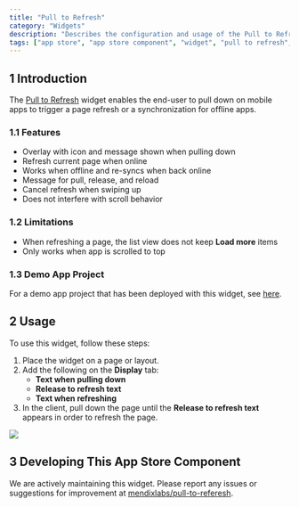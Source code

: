 ```yaml
---
title: "Pull to Refresh"
category: "Widgets"
description: "Describes the configuration and usage of the Pull to Refresh widget, which is available in the Mendix App Store."
tags: ["app store", "app store component", "widget", "pull to refresh", "platform support"]
---
```


## 1 Introduction

The [Pull to Refresh](https://appstore.home.mendix.com/link/app/47782/) widget enables the end-user to pull down on mobile apps to trigger a page refresh or a synchronization for offline apps.

### 1.1 Features

* Overlay with icon and message shown when pulling down
* Refresh current page when online
* Works when offline and re-syncs when back online
* Message for pull, release, and reload
* Cancel refresh when swiping up
* Does not interfere with scroll behavior

### 1.2 Limitations

* When refreshing a page, the list view does not keep **Load more** items
* Only works when app is scrolled to top

### 1.3 Demo App Project

For a demo app project that has been deployed with this widget, see [here](https://pulltorefresh.mxapps.io).

## 2 Usage

To use this widget, follow these steps:

1. Place the widget on a page or layout.
2.  Add the following on the **Display** tab:
	* **Text when pulling down**
	* **Release to refresh text**
	* **Text when refreshing**
3. In the client, pull down the page until the **Release to refresh text** appears in order to refresh the page.

![](attachments/pull-to-refresh/demo.gif)

## 3 Developing This App Store Component

We are actively maintaining this widget. Please report any issues or suggestions for improvement at [mendixlabs/pull-to-referesh](https://github.com/mendixlabs/pull-to-refresh/issues).
